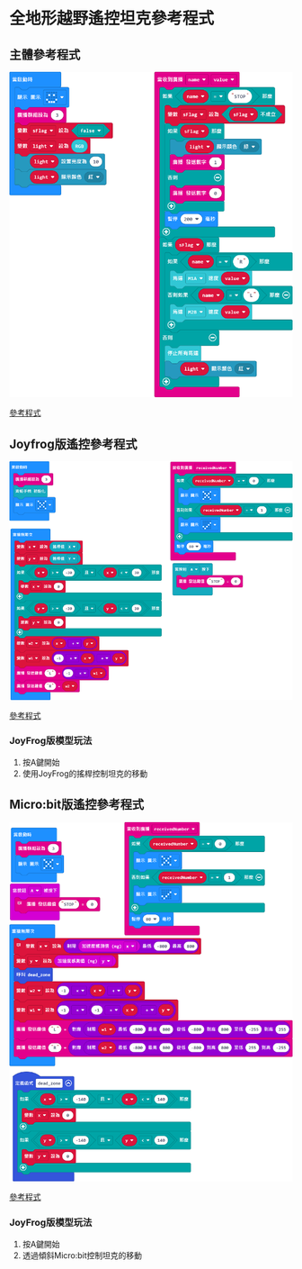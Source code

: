 # 全地形越野遙控坦克參考程式

## 主體參考程式

![](./images/joyfrog_code1.png)

[參考程式](https://makecode.microbit.org/_4pciubgEt0vy)

## Joyfrog版遙控參考程式

![](./images/joyfrog_code2.png)

[參考程式](https://makecode.microbit.org/_aqCi4hEJV8sW)

### JoyFrog版模型玩法

1. 按A鍵開始
2. 使用JoyFrog的搖桿控制坦克的移動

## Micro:bit版遙控參考程式

![](./images/microbit_code1.png)

[參考程式](https://makecode.microbit.org/_EtfckhT6Rccu)

### JoyFrog版模型玩法

1. 按A鍵開始
2. 透過傾斜Micro:bit控制坦克的移動